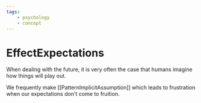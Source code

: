 ```yaml
---
tags:
    - psychology
    - concept
---
```

# EffectExpectations

When dealing with the future, it is very often the case that humans imagine how things will play out.

We frequently make [[PatternImplicitAssumption]] which leads to frustration when our expectations don't come to fruition.
